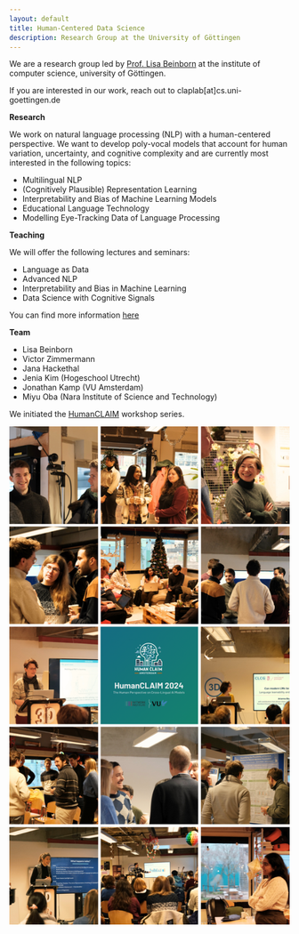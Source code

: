 ```yaml
---
layout: default
title: Human-Centered Data Science 
description: Research Group at the University of Göttingen
---
```

We are a research group led by [Prof. Lisa Beinborn](https://beinborn.eu/) at the institute of computer science, university of Göttingen. 

If you are interested in our work, reach out to claplab[at]cs.uni-goettingen.de

**Research**

We work on natural language processing (NLP) with a human-centered perspective. We want to develop poly-vocal models that account for human variation, uncertainty, and cognitive complexity and are currently most interested in the following topics: 

- Multilingual NLP
- (Cognitively Plausible) Representation Learning
- Interpretability and Bias of Machine Learning Models
- Educational Language Technology
- Modelling Eye-Tracking Data of Language Processing

**Teaching**

We will offer the following lectures and seminars: 
- Language as Data
- Advanced NLP
- Interpretability and Bias in Machine Learning
- Data Science with Cognitive Signals

You can find more information [here]()

**Team**

- Lisa Beinborn
- Victor Zimmermann
- Jana Hackethal
- Jenia Kim (Hogeschool Utrecht)
- Jonathan Kamp (VU Amsterdam)
- Miyu Oba (Nara Institute of Science and Technology)


We initiated the [HumanCLAIM](https://clap-lab.github.io/workshop) workshop series.

![Impressions from the HumanCLAIM workshop](overview_human_claim2024.png?raw=true "HumanCLAIM 2024")
